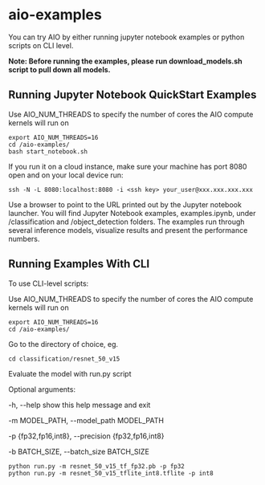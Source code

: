 # aio-examples

You can try AIO by either running jupyter notebook examples or python scripts on CLI level. 

**Note: Before running the examples, please run download_models.sh script to pull down all models.**

## Running Jupyter Notebook QuickStart Examples

Use AIO_NUM_THREADS to specify the number of cores the AIO compute kernels will run on
```
export AIO_NUM_THREADS=16
cd /aio-examples/
bash start_notebook.sh
```

If you run it on a cloud instance, make sure your machine has port 8080 open and on your local device run:
```
ssh -N -L 8080:localhost:8080 -i <ssh key> your_user@xxx.xxx.xxx.xxx
```

Use a browser to point to the URL printed out by the Jupyter notebook launcher. You will find 
Jupyter Notebook examples, examples.ipynb, under /classification and /object_detection folders.
The examples run through several inference models, visualize results and present the performance
numbers.

## Running Examples With CLI
To use CLI-level scripts:

Use AIO_NUM_THREADS to specify the number of cores the AIO compute kernels will run on
```
export AIO_NUM_THREADS=16
cd /aio-examples/
```

Go to the directory of choice, eg.
```
cd classification/resnet_50_v15
```
Evaluate the model with run.py script

Optional arguments:

  -h, --help            show this help message and exit
  
  -m MODEL_PATH, --model_path MODEL_PATH
                        
  -p {fp32,fp16,int8}, --precision {fp32,fp16,int8}
                        
  -b BATCH_SIZE, --batch_size BATCH_SIZE

```
python run.py -m resnet_50_v15_tf_fp32.pb -p fp32
python run.py -m resnet_50_v15_tflite_int8.tflite -p int8
```
